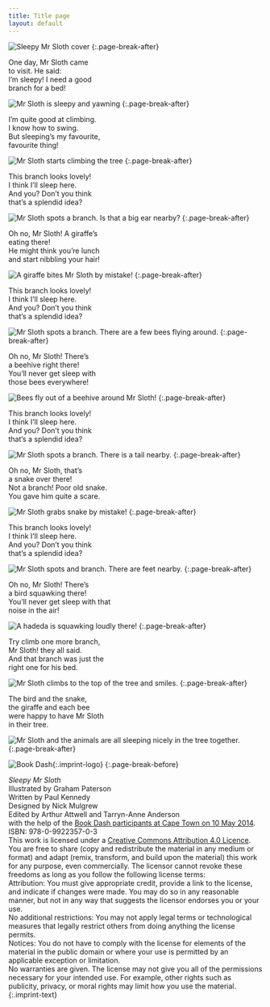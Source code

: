 ```yaml
---
title: Title page
layout: default
---
```


![Sleepy Mr Sloth cover](images/cover.jpg)
{:.page-break-after}

One day, Mr Sloth came  
to visit. He said:  
I’m sleepy! I need a good  
branch for a bed!

![Mr Sloth is sleepy and yawning](images/1.jpg)
{:.page-break-after}

I’m quite good at climbing.  
I know how to swing.  
But sleeping’s my favourite,  
favourite thing!

![Mr Sloth starts climbing the tree](images/2.jpg)
{:.page-break-after}

This branch looks lovely!  
I think I’ll sleep here.  
And you? Don’t you think  
that’s a splendid idea?

![Mr Sloth spots a branch. Is that a big ear nearby?](images/3.jpg)
{:.page-break-after}

Oh no, Mr Sloth! A giraffe’s  
eating there!  
He might think you’re lunch  
and start nibbling your hair!

![A giraffe bites Mr Sloth by mistake!](images/4.jpg)
{:.page-break-after}

This branch looks lovely!  
I think I’ll sleep here.  
And you? Don’t you think  
that’s a splendid idea?

![Mr Sloth spots a branch. There are a few bees flying around.](images/5.jpg)
{:.page-break-after}

Oh no, Mr Sloth! There’s  
a beehive right there!  
You’ll never get sleep with  
those bees everywhere!

![Bees fly out of a beehive around Mr Sloth!](images/6.jpg)
{:.page-break-after}

This branch looks lovely!  
I think I’ll sleep here.  
And you? Don’t you think  
that’s a splendid idea?

![Mr Sloth spots a branch. There is a tail nearby.](images/7.jpg)
{:.page-break-after}

Oh no, Mr Sloth, that’s  
a snake over there!  
Not a branch! Poor old snake.  
You gave him quite a scare.

![Mr Sloth grabs snake by mistake!](images/8.jpg)
{:.page-break-after}

This branch looks lovely!  
I think I’ll sleep here.  
And you? Don’t you think  
that’s a splendid idea?

![Mr Sloth spots and branch. There are feet nearby.](images/9.jpg)
{:.page-break-after}

Oh no, Mr Sloth! There’s  
a bird squawking there!  
You’ll never get sleep with that  
noise in the air!

![A hadeda is squawking loudly there!](images/10.jpg)
{:.page-break-after}

Try climb one more branch,  
Mr Sloth! they all said.  
And that branch was just the  
right one for his bed.

![Mr Sloth climbs to the top of the tree and smiles.](images/11.jpg)
{:.page-break-after}

The bird and the snake,  
the giraffe and each bee  
were happy to have Mr Sloth  
in their tree.

![Mr Sloth and the animals are all sleeping nicely in the tree together.](images/12.jpg)
{:.page-break-after}




![Book Dash](images/book-dash-logo.png){:.imprint-logo}
{:.page-break-before}

*Sleepy Mr Sloth*  
Illustrated by Graham Paterson  
Written by Paul Kennedy  
Designed by Nick Mulgrew  
Edited by Arthur Attwell and Tarryn-Anne Anderson  
with the help of the [Book Dash participants at Cape Town on 10 May 2014](http://bookdash.org/20140510-cape-town).  
ISBN: 978-0-9922357-0-3  
This work is licensed under a [Creative Commons Attribution 4.0 Licence](http://creativecommons.org/licenses/by/4.0/). You are free to share (copy and redistribute the material in any medium or format) and adapt (remix, transform, and build upon the material) this work for any purpose, even commercially. The licensor cannot revoke these freedoms as long as you follow the following license terms:  
Attribution: You must give appropriate credit, provide a link to the license, and indicate if changes were made. You may do so in any reasonable manner, but not in any way that suggests the licensor endorses you or your use.  
No additional restrictions: You may not apply legal terms or technological measures that legally restrict others from doing anything the license permits.  
Notices: You do not have to comply with the license for elements of the material in the public domain or where your use is permitted by an applicable exception or limitation.  
No warranties are given. The license may not give you all of the permissions necessary for your intended use. For example, other rights such as publicity, privacy, or moral rights may limit how you use the material.
{:.imprint-text}
